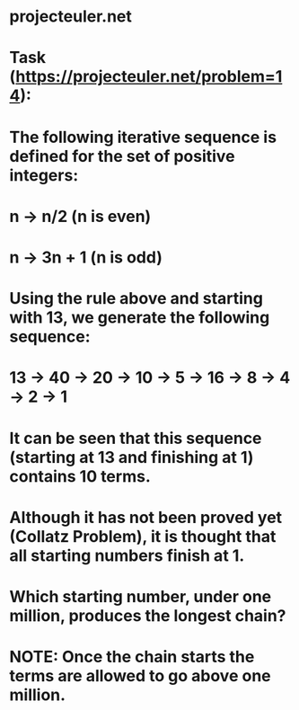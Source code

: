 # projecteuler.net
#
# Task (https://projecteuler.net/problem=14):
#
# 
# The following iterative sequence is defined for the set of positive integers:
# 
# n -> n/2 (n is even)
# n -> 3n + 1 (n is odd)
# 
# Using the rule above and starting with 13, we generate the following sequence:
# 13 -> 40 -> 20 -> 10 -> 5 -> 16 -> 8 -> 4 -> 2 -> 1
# 
# It can be seen that this sequence (starting at 13 and finishing at 1) contains 10 terms.
# Although it has not been proved yet (Collatz Problem), it is thought that all starting numbers finish at 1.
# 
# Which starting number, under one million, produces the longest chain?
# 
# NOTE: Once the chain starts the terms are allowed to go above one million.
# 
#
